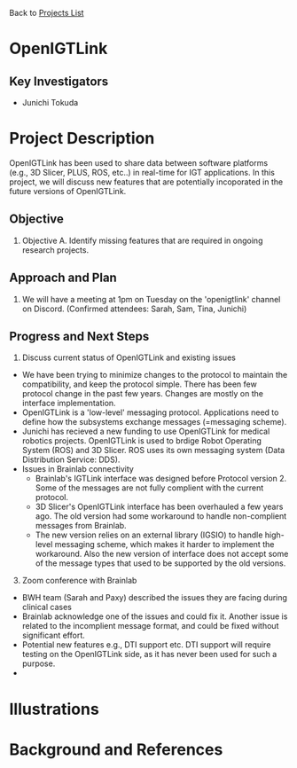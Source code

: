 Back to [Projects List](../../README.md#ProjectsList)

# OpenIGTLink 

## Key Investigators

- Junichi Tokuda

# Project Description

OpenIGTLink has been used to share data between software platforms (e.g., 3D Slicer, PLUS, ROS, etc..) in real-time for IGT applications. In this project, we will discuss new features that are potentially incoporated in the future versions of OpenIGTLink. 

## Objective

<!-- Describe here WHAT you would like to achieve (what you will have as end result). -->

1. Objective A. Identify missing features that are required in ongoing research projects.

## Approach and Plan

<!-- Describe here HOW you would like to achieve the objectives stated above. -->

1. We will have a meeting at 1pm on Tuesday on the 'openigtlink' channel on Discord. (Confirmed attendees: Sarah, Sam, Tina, Junichi)

## Progress and Next Steps

<!-- Update this section as you make progress, describing of what you have ACTUALLY DONE. If there are specific steps that you could not complete then you can describe them here, too. -->

1. Discuss current status of OpenIGTLink and existing issues
  - We have been trying to minimize changes to the protocol to maintain the compatibility, and keep the protocol simple. There has been few protocol change in the past few years. Changes are mostly on the interface implementation.
  - OpenIGTLink is a 'low-level' messaging protocol. Applications need to define how the subsystems exchange messages (=messaging scheme).
  - Junichi has recieved a new funding to use OpenIGTLink for medical robotics projects. OpenIGTLink is used to brdige Robot Operating System (ROS) and 3D Slicer. ROS uses its own messaging system (Data Distribution Service: DDS).
  - Issues in Brainlab connectivity
    - Brainlab's IGTLink interface was designed before Protocol version 2. Some of the messages are not fully complient with the current protocol.
    - 3D Slicer's OpenIGTLink interface has been overhauled a few years ago. The old version had some workaround to handle non-complient messages from Brainlab. 
    - The new version relies on an external library (IGSIO) to handle high-level messaging scheme, which makes it harder to implement the workaround. Also the new version of interface does not accept some of the message types that used to be supported by the old versions.
3. Zoom conference with Brainlab
  - BWH team (Sarah and Paxy) described the issues they are facing during clinical cases
  - Brainlab acknowledge one of the issues and could fix it. Another issue is related to the incomplient message format, and could be fixed without significant effort.
  - Potential new features e.g., DTI support etc. DTI support will require testing on the OpenIGTLink side, as it has never been used for such a purpose.
  - 
# Illustrations

<!-- Add pictures and links to videos that demonstrate what has been accomplished.
![Description of picture](Example2.jpg)
![Some more images](Example2.jpg)
-->

# Background and References

<!-- If you developed any software, include link to the source code repository. If possible, also add links to sample data, and to any relevant publications. -->
